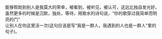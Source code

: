 能够帮助到别人是我莫大的荣幸，被看到，被听见，被认可，这远比独自发光好。虽然更多的时候是沉默，独处，等待，用致水的诗句说，“你的歌穿过我简单而明亮的门”  
让别人在你这里活一次(这句应该是写“我是一群人，我遇到的人也是一群人”里的句子)。  